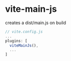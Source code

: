 # vite-main-js
creates a dist/main.js on build


```javascript
// vite.config.js
...
plugins: [ 
  viteMainJs(),
  ...
]
